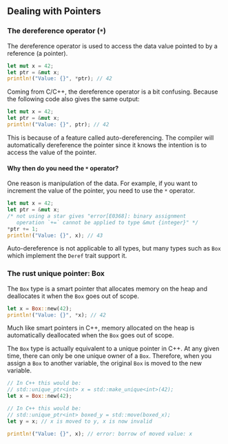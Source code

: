 ## Dealing with Pointers

### The dereference operator (`*`)

The dereference operator is used to access the data value pointed to by a reference (a pointer).

```rust
let mut x = 42;
let ptr = &mut x;
println!("Value: {}", *ptr); // 42
```

Coming from C/C++, the dereference operator is a bit confusing. Because the
following code also gives the same output:

```rust
let mut x = 42;
let ptr = &mut x;
println!("Value: {}", ptr); // 42
```

This is because of a feature called auto-dereferencing. The compiler will
automatically dereference the pointer since it knows the intention is to access
the value of the pointer.

#### Why then do you need the `*` operator?

One reason is manipulation of the data. For example, if you want to increment
the value of the pointer, you need to use the `*` operator.

```rust
let mut x = 42;
let ptr = &mut x;
/* not using a star gives "error[E0368]: binary assignment
   operation `+=` cannot be applied to type &mut {integer}" */
*ptr += 1;
println!("Value: {}", x); // 43
```

Auto-dereference is not applicable to all types, but many types such as
`Box` which implement the `Deref` trait support it.

### The rust unique pointer: Box

The `Box` type is a smart pointer that allocates memory on the heap and
deallocates it when the `Box` goes out of scope.

```rust
let x = Box::new(42);
println!("Value: {}", *x); // 42
```

Much like smart pointers in C++, memory allocated on the heap is automatically deallocated when the `Box` goes out of scope.

The `Box` type is actually equivalent to a unique pointer in C++.
At any given time, there can only be one unique owner of a `Box`.
Therefore, when you assign a `Box` to another variable, the original `Box`
is moved to the new variable.

```rust
// In C++ this would be:
// std::unique_ptr<int> x = std::make_unique<int>(42);
let x = Box::new(42);

// In C++ this would be:
// std::unique_ptr<int> boxed_y = std::move(boxed_x);
let y = x; // x is moved to y, x is now invalid

println!("Value: {}", x); // error: borrow of moved value: x
```
